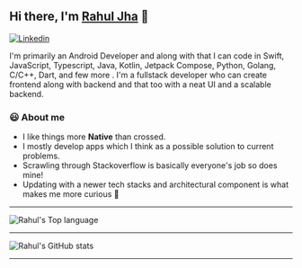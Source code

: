 ## Hi there, I'm [Rahul Jha](https://github.com/rj642) 👋
[![Linkedin](https://i.stack.imgur.com/gVE0j.png)](https://in.linkedin.com/in/rahulj-642)
&nbsp;

I'm primarily an Android Developer and along with that I can code in Swift, JavaScript, Typescript, Java, Kotlin, Jetpack Compose, Python, Golang, C/C++, Dart, and few more . I'm a fullstack developer who can create frontend along with backend and that too with a neat UI and a scalable backend.

### 😃 About me
- I like things more **Native** than crossed.
- I mostly develop apps which I think as a possible solution to current problems.
- Scrawling through Stackoverflow is basically everyone's job so does mine!
- Updating with a newer tech stacks and architectural component is what makes me more curious 🙂

---

![Rahul's Top language](https://github-readme-stats.vercel.app/api/top-langs/?username=rj642&langs_count=8&show_icons=true&title_color=fff&icon_color=79ff97&text_color=9f9f9f&bg_color=151515)

---

![Rahul's GitHub stats](https://github-readme-stats.vercel.app/api?username=rj642&count_private=true&show_icons=true&title_color=fff&icon_color=79ff97&text_color=9f9f9f&bg_color=151515)

---
<!--
**rj642/rj642** is a ✨ _special_ ✨ repository because its `README.md` (this file) appears on your GitHub profile.

Here are some ideas to get you started:

- 🔭 I’m currently working on ...
- 🌱 I’m currently learning ...
- 👯 I’m looking to collaborate on ...
- 🤔 I’m looking for help with ...
- 💬 Ask me about ...
- 📫 How to reach me: ...
- 😄 Pronouns: ...
- ⚡ Fun fact: ...
-->

